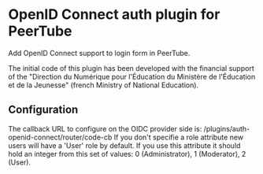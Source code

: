 # OpenID Connect auth plugin for PeerTube

Add OpenID Connect support to login form in PeerTube.

The initial code of this plugin has been developed with the financial support of the "Direction du Numérique pour l'Éducation du Ministère de
l'Éducation et de la Jeunesse" (french Ministry of National Education).

## Configuration

The callback URL to configure on the OIDC provider side is: <your-instance-url>/plugins/auth-openid-connect/router/code-cb
If you don't specifie a role attribute new users will have a 'User' role by default. If you use this attribute it should hold an integer from this set of values: 0 (Administrator), 1 (Moderator), 2 (User).
